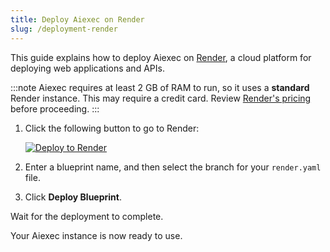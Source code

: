 ```yaml
---
title: Deploy Aiexec on Render
slug: /deployment-render
---
```


This guide explains how to deploy Aiexec on [Render](https://render.com/), a cloud platform for deploying web applications and APIs.

:::note
Aiexec requires at least 2 GB of RAM to run, so it uses a **standard** Render instance. This may require a credit card. Review [Render's pricing](https://render.com/pricing) before proceeding.
:::

1. Click the following button to go to Render:

   [![Deploy to Render](/logos/render-deploy.svg)](https://render.com/deploy?repo=https%3A%2F%2Fgithub.com%2Fkhulnasoft-lab%2Faiexec%2Ftree%2Fdev)

2. Enter a blueprint name, and then select the branch for your `render.yaml` file.

3. Click **Deploy Blueprint**.

Wait for the deployment to complete.

Your Aiexec instance is now ready to use.

